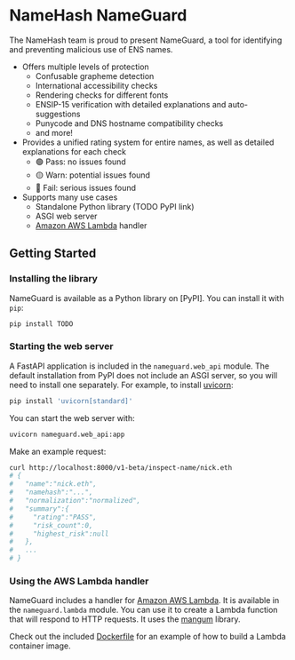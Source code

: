# NameHash NameGuard

The NameHash team is proud to present NameGuard, a tool for identifying and preventing malicious use of ENS names.

* Offers multiple levels of protection
  * Confusable grapheme detection
  * International accessibility checks
  * Rendering checks for different fonts
  * ENSIP-15 verification with detailed explanations and auto-suggestions
  * Punycode and DNS hostname compatibility checks
  * and more!
* Provides a unified rating system for entire names, as well as detailed explanations for each check
  * :green_circle: Pass: no issues found
  * :yellow_circle: Warn: potential issues found
  * :red_circle: Fail: serious issues found
* Supports many use cases
  * Standalone Python library (TODO PyPI link)
  * ASGI web server
  * [Amazon AWS Lambda](https://aws.amazon.com/lambda/) handler

## Getting Started

### Installing the library

NameGuard is available as a Python library on [PyPI]. You can install it with `pip`:

```bash
pip install TODO
```

### Starting the web server

A FastAPI application is included in the `nameguard.web_api` module. The default installation from PyPI does not include an ASGI server, so you will need to install one separately. For example, to install [uvicorn](https://www.uvicorn.org):

```bash
pip install 'uvicorn[standard]'
```

You can start the web server with:

```bash
uvicorn nameguard.web_api:app
```

Make an example request:

```bash
curl http://localhost:8000/v1-beta/inspect-name/nick.eth
# {
#   "name":"nick.eth",
#   "namehash":"...",
#   "normalization":"normalized",
#   "summary":{
#     "rating":"PASS",
#     "risk_count":0,
#     "highest_risk":null
#   },
#   ...
# }
```

### Using the AWS Lambda handler

NameGuard includes a handler for [Amazon AWS Lambda](https://aws.amazon.com/lambda/). It is available in the `nameguard.lambda` module. You can use it to create a Lambda function that will respond to HTTP requests. It uses the [mangum](https://mangum.io) library.

Check out the included [Dockerfile](./Dockerfile) for an example of how to build a Lambda container image.
